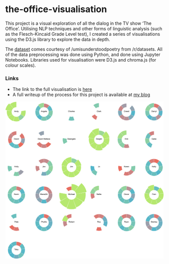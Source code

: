 # the-office-visualisation

This project is a visual exploration of all the dialog in the TV show ‘The Office’. Utilising NLP techniques and other forms of linguistic analysis (such as the Flesch-Kincaid Grade Level test), I created a series of visualisations using the D3.js library to explore the data in depth. 

The [dataset](https://docs.google.com/spreadsheets/d/18wS5AAwOh8QO95RwHLS95POmSNKA2jjzdt0phrxeAE0/edit#gid=747974534) comes courtesy of /umisunderstoodpoetry from /r/datasets. All of the data preprocessing was done using Python, and done using Jupyter Notebooks. Libraries used for visualisation were D3.js and chroma.js (for colour scales).

### Links 
* The link to the full visualisation is [here](https://cuthchow.github.io/the-office-visualisation/)  
* A full writeup of the process for this project is available at [my blog](https://medium.com/@cuthbertchow)

![Small Multiples](https://github.com/cuthchow/the-office-visualisation/blob/master/small_multiples.png)
